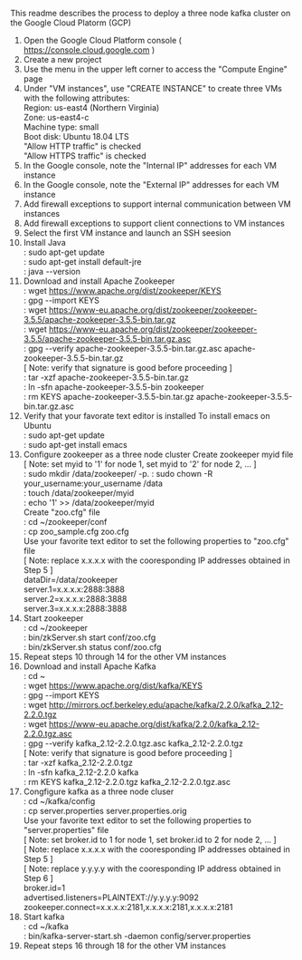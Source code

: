 This readme describes the process to deploy a three node kafka cluster on the Google Cloud Platorm (GCP)

1) Open the Google Cloud Platform console ( https://console.cloud.google.com )
2) Create a new project
3) Use the menu in the upper left corner to access the "Compute Engine" page
4) Under "VM instances", use "CREATE INSTANCE" to create three VMs with the following attributes:  
   Region: us-east4 (Northern Virginia)  
   Zone: us-east4-c  
   Machine type: small  
   Boot disk: Ubuntu 18.04 LTS  
   "Allow HTTP traffic" is checked  
   "Allow HTTPS traffic" is checked  
5) In the Google console, note the "Internal IP" addresses for each VM instance
6) In the Google console, note the "External IP" addresses for each VM instance  
7) Add firewall exceptions to support internal communication between VM instances
8) Add firewall exceptions to support client connections to VM instances
9) Select the first VM instance and launch an SSH seesion
10) Install Java  
  : sudo apt-get update  
  : sudo apt-get install default-jre   
  : java --version  
11) Download and install Apache Zookeeper  
  : wget https://www.apache.org/dist/zookeeper/KEYS  
  : gpg --import KEYS  
  : wget https://www-eu.apache.org/dist/zookeeper/zookeeper-3.5.5/apache-zookeeper-3.5.5-bin.tar.gz   
  : wget https://www-eu.apache.org/dist/zookeeper/zookeeper-3.5.5/apache-zookeeper-3.5.5-bin.tar.gz.asc  
  : gpg --verify apache-zookeeper-3.5.5-bin.tar.gz.asc apache-zookeeper-3.5.5-bin.tar.gz  
  [ Note: verify that signature is good before proceeding ]  
  : tar -xzf apache-zookeeper-3.5.5-bin.tar.gz  
  : ln -sfn apache-zookeeper-3.5.5-bin zookeeper  
  : rm KEYS apache-zookeeper-3.5.5-bin.tar.gz apache-zookeeper-3.5.5-bin.tar.gz.asc
12) Verify that your favorate text editor is installed
  To install emacs on Ubuntu    
  : sudo apt-get update    
  : sudo apt-get install emacs    
13) Configure zookeeper as a three node cluster
  Create zookeeper myid file  
  [ Note: set myid to '1' for node 1, set myid to '2' for node 2, ... ]  
  : sudo mkdir /data/zookeeper/ -p. 
  : sudo chown -R your_username:your_username /data   
  : touch /data/zookeeper/myid  
  : echo '1' >> /data/zookeeper/myid   
  Create "zoo.cfg" file  
  : cd ~/zookeeper/conf  
  : cp zoo_sample.cfg zoo.cfg  
  Use your favorite text editor to set the following properties to "zoo.cfg" file  
  [ Note: replace x.x.x.x with the cooresponding IP addresses obtained in Step 5 ]  
      dataDir=/data/zookeeper  
      server.1=x.x.x.x:2888:3888  
      server.2=x.x.x.x:2888:3888   
      server.3=x.x.x.x:2888:3888   
14) Start zookeeper  
   : cd ~/zookeeper  
   : bin/zkServer.sh start conf/zoo.cfg  
   : bin/zkServer.sh status conf/zoo.cfg   
15) Repeat steps 10 through 14 for the other VM instances
16) Download and install Apache Kafka  
  : cd ~  
  : wget https://www.apache.org/dist/kafka/KEYS  
  : gpg --import KEYS  
  : wget http://mirrors.ocf.berkeley.edu/apache/kafka/2.2.0/kafka_2.12-2.2.0.tgz  
  : wget https://www-eu.apache.org/dist/kafka/2.2.0/kafka_2.12-2.2.0.tgz.asc  
  : gpg --verify kafka_2.12-2.2.0.tgz.asc kafka_2.12-2.2.0.tgz  
  [ Note: verify that signature is good before proceeding ]  
  : tar -xzf kafka_2.12-2.2.0.tgz  
  : ln -sfn kafka_2.12-2.2.0 kafka  
  : rm KEYS kafka_2.12-2.2.0.tgz kafka_2.12-2.2.0.tgz.asc  
17) Congfigure kafka as a three node cluser  
  : cd ~/kafka/config  
  : cp server.properties server.properties.orig  
  Use your favorite text editor to set the following properties to "server.properties" file  
  [ Note: set broker.id to 1 for node 1, set broker.id to 2 for node 2, ... ]  
  [ Note: replace x.x.x.x with the cooresponding IP addresses obtained in Step 5 ]  
  [ Note: replace y.y.y.y with the cooresponding IP address obtained in Step 6 ]  
      broker.id=1  
      advertised.listeners=PLAINTEXT://y.y.y.y:9092  
      zookeeper.connect=x.x.x.x:2181,x.x.x.x:2181,x.x.x.x:2181  
18) Start kafka   
   : cd ~/kafka  
   : bin/kafka-server-start.sh -daemon config/server.properties
19) Repeat steps 16 through 18 for the other VM instances
